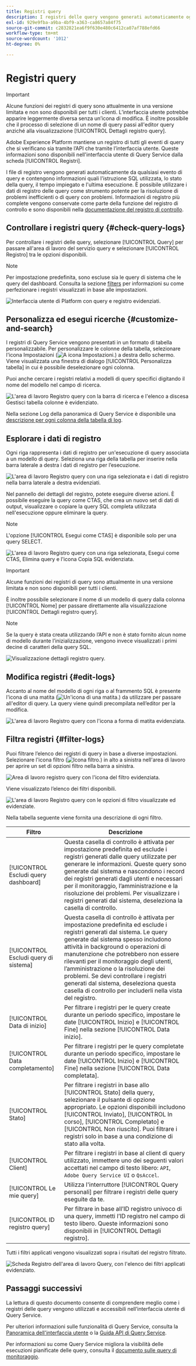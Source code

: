 ```yaml
---
title: Registri query
description: I registri delle query vengono generati automaticamente ogni volta che viene eseguita una query e sono disponibili tramite l’interfaccia utente per facilitare la risoluzione dei problemi. Questo documento illustra come utilizzare e navigare nella sezione Registri di Query Service dell’interfaccia utente.
exl-id: 929e9fba-a9ba-4bf9-a363-ca8657a84f75
source-git-commit: c2832821ea6f9f630e480c6412ca07af788efd66
workflow-type: tm+mt
source-wordcount: '1012'
ht-degree: 0%

---
```


# Registri query

>[!IMPORTANT]
>
>Alcune funzioni dei registri di query sono attualmente in una versione limitata e non sono disponibili per tutti i clienti. L’interfaccia utente potrebbe apparire leggermente diversa senza un’icona di modifica. È inoltre possibile che il processo di selezione di un nome di query passi all&#39;editor query anziché alla visualizzazione [!UICONTROL Dettagli registro query].

Adobe Experience Platform mantiene un registro di tutti gli eventi di query che si verificano sia tramite l’API che tramite l’interfaccia utente. Queste informazioni sono disponibili nell&#39;interfaccia utente di Query Service dalla scheda [!UICONTROL Registri].

I file di registro vengono generati automaticamente da qualsiasi evento di query e contengono informazioni quali l&#39;istruzione SQL utilizzata, lo stato della query, il tempo impiegato e l&#39;ultima esecuzione. È possibile utilizzare i dati di registro delle query come strumento potente per la risoluzione di problemi inefficienti o di query con problemi. Informazioni di registro più complete vengono conservate come parte della funzione del registro di controllo e sono disponibili nella [documentazione del registro di controllo](../../landing/governance-privacy-security/audit-logs/overview.md).

## Controllare i registri query {#check-query-logs}

Per controllare i registri delle query, selezionare [!UICONTROL Query] per passare all&#39;area di lavoro del servizio query e selezionare [!UICONTROL Registro] tra le opzioni disponibili.

>[!NOTE]
>
>Per impostazione predefinita, sono escluse sia le query di sistema che le query del dashboard. Consulta la sezione [filters](#filter-logs) per informazioni su come perfezionare i registri visualizzati in base alle impostazioni.

![Interfaccia utente di Platform con query e registro evidenziati.](../images/ui/query-log/logs.png)

## Personalizza ed esegui ricerche {#customize-and-search}

I registri di Query Service vengono presentati in un formato di tabella personalizzabile. Per personalizzare le colonne della tabella, selezionare l&#39;icona Impostazioni (![A icona Impostazioni.](/help/images/icons/column-settings.png)) a destra dello schermo. Viene visualizzata una finestra di dialogo [!UICONTROL Personalizza tabella] in cui è possibile deselezionare ogni colonna.

Puoi anche cercare i registri relativi a modelli di query specifici digitando il nome del modello nel campo di ricerca.

![L&#39;area di lavoro Registro query con la barra di ricerca e l&#39;elenco a discesa Gestisci tabella colonne è evidenziato.](../images/ui/query-log/customize-logs.png)

Nella sezione Log della panoramica di Query Service è disponibile una [descrizione per ogni colonna della tabella di log](./overview.md#log).

## Esplorare i dati di registro

Ogni riga rappresenta i dati di registro per un&#39;esecuzione di query associata a un modello di query. Seleziona una riga della tabella per inserire nella barra laterale a destra i dati di registro per l’esecuzione.

![L&#39;area di lavoro Registro query con una riga selezionata e i dati di registro nella barra laterale a destra evidenziati.](../images/ui/query-log/log-details.png)

Nel pannello dei dettagli del registro, potete eseguire diverse azioni. È possibile eseguire la query come CTAS, che crea un nuovo set di dati di output, visualizzare o copiare la query SQL completa utilizzata nell&#39;esecuzione oppure eliminare la query.

>[!NOTE]
>
>L&#39;opzione [!UICONTROL Esegui come CTAS] è disponibile solo per una query SELECT.

![L&#39;area di lavoro Registro query con una riga selezionata, Esegui come CTAS, Elimina query e l&#39;icona Copia SQL evidenziata.](../images/ui/query-log/edit-output-dataset.png)

>[!IMPORTANT]
>
>Alcune funzioni dei registri di query sono attualmente in una versione limitata e non sono disponibili per tutti i clienti.

È inoltre possibile selezionare il nome di un modello di query dalla colonna [!UICONTROL Nome] per passare direttamente alla visualizzazione [!UICONTROL Dettagli registro query].

>[!NOTE]
>
>Se la query è stata creata utilizzando l’API e non è stato fornito alcun nome di modello durante l’inizializzazione, vengono invece visualizzati i primi decine di caratteri della query SQL.

![Visualizzazione dettagli registro query.](../images/ui/query-log/query-log-details.png)

## Modifica registri {#edit-logs}

Accanto al nome del modello di ogni riga o al frammento SQL è presente l&#39;icona di una matita (![Un&#39;icona di una matita.](/help/images/icons/edit.png)) da utilizzare per passare all&#39;editor di query. La query viene quindi precompilata nell’editor per la modifica.

![L&#39;area di lavoro Registro query con l&#39;icona a forma di matita evidenziata.](../images/ui/query-log/edit-query.png)

## Filtra registri {#filter-logs}

Puoi filtrare l’elenco dei registri di query in base a diverse impostazioni. Selezionare l&#39;icona filtro (![Icona filtro.](/help/images/icons/filter.png)) in alto a sinistra nell&#39;area di lavoro per aprire un set di opzioni filtro nella barra a sinistra.

![Area di lavoro registro query con l&#39;icona del filtro evidenziata.](../images/ui/query-log/log-filter.png)

Viene visualizzato l’elenco dei filtri disponibili.

![L&#39;area di lavoro Registro query con le opzioni di filtro visualizzate ed evidenziate.](../images/ui/query-log/log-filter-settings.png)

Nella tabella seguente viene fornita una descrizione di ogni filtro.

| Filtro | Descrizione |
| ------ | ----------- |
| [!UICONTROL Escludi query dashboard] | Questa casella di controllo è attivata per impostazione predefinita ed esclude i registri generati dalle query utilizzate per generare le informazioni. Queste query sono generate dal sistema e nascondono i record dei registri generati dagli utenti e necessari per il monitoraggio, l’amministrazione e la risoluzione dei problemi. Per visualizzare i registri generati dal sistema, deseleziona la casella di controllo. |
| [!UICONTROL Escludi query di sistema] | Questa casella di controllo è attivata per impostazione predefinita ed esclude i registri generati dal sistema. Le query generate dal sistema spesso includono attività in background o operazioni di manutenzione che potrebbero non essere rilevanti per il monitoraggio degli utenti, l’amministrazione o la risoluzione dei problemi. Se devi controllare i registri generati dal sistema, deseleziona questa casella di controllo per includerli nella vista del registro. |
| [!UICONTROL Data di inizio] | Per filtrare i registri per le query create durante un periodo specifico, impostare le date [!UICONTROL Inizio] e [!UICONTROL Fine] nella sezione [!UICONTROL Data inizio]. |
| [!UICONTROL Data completamento] | Per filtrare i registri per le query completate durante un periodo specifico, impostare le date [!UICONTROL Inizio] e [!UICONTROL Fine] nella sezione [!UICONTROL Data completata]. |
| [!UICONTROL Stato] | Per filtrare i registri in base allo [!UICONTROL Stato] della query, selezionare il pulsante di opzione appropriato. Le opzioni disponibili includono [!UICONTROL Inviato], [!UICONTROL In corso], [!UICONTROL Completato] e [!UICONTROL Non riuscito]. Puoi filtrare i registri solo in base a una condizione di stato alla volta. |
| [!UICONTROL Client] | Per filtrare i registri in base al client di query utilizzato, immettere uno dei seguenti valori accettati nel campo di testo libero: `API`, `Adobe Query Service UI` o `QsAccel`. |
| [!UICONTROL Le mie query] | Utilizza l&#39;interruttore [!UICONTROL Query personali] per filtrare i registri delle query eseguite da te. |
| [!UICONTROL ID registro query] | Per filtrare in base all’ID registro univoco di una query, immetti l’ID registro nel campo di testo libero. Queste informazioni sono disponibili in [!UICONTROL Dettagli registro]. |

Tutti i filtri applicati vengono visualizzati sopra i risultati del registro filtrato.

![Scheda Registro dell&#39;area di lavoro Query, con l&#39;elenco dei filtri applicati evidenziato.](../images/ui/query-log/applied-log-filters.png)

## Passaggi successivi

La lettura di questo documento consente di comprendere meglio come i registri delle query vengono utilizzati e accessibili nell’interfaccia utente di Query Service.

Per ulteriori informazioni sulle funzionalità di Query Service, consulta la [Panoramica dell&#39;interfaccia utente](./overview.md) o la [Guida API di Query Service](../api/getting-started.md).

Per informazioni su come Query Service migliora la visibilità delle esecuzioni pianificate delle query, consulta il [documento sulle query di monitoraggio](./monitor-queries.md).
